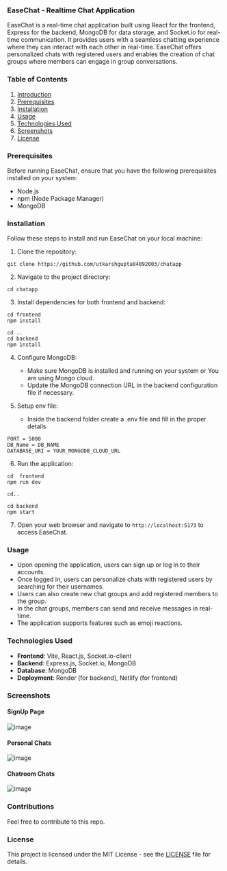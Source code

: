 ### EaseChat - Realtime Chat Application

EaseChat is a real-time chat application built using React for the frontend, Express for the backend, MongoDB for data storage, and Socket.io for real-time communication. It provides users with a seamless chatting experience where they can interact with each other in real-time.
EaseChat offers personalized chats with registered users and enables the creation of chat groups where members can engage in group conversations. 



### Table of Contents

1. [Introduction](#easechat)
2. [Prerequisites](#prerequisites)
3. [Installation](#installation)
4. [Usage](#usage)
5. [Technologies Used](#technologies-used)
6. [Screenshots](#screenshots)
7. [License](#license)


### Prerequisites

Before running EaseChat, ensure that you have the following prerequisites installed on your system:

- Node.js
- npm (Node Package Manager)
- MongoDB

### Installation

Follow these steps to install and run EaseChat on your local machine:

1. Clone the repository:

```
git clone https://github.com/utkarshgupta04092003/chatapp
```

2. Navigate to the project directory:

```
cd chatapp
```

3. Install dependencies for both frontend and backend:

```
cd frontend
npm install

cd ..
cd backend
npm install
```

4. Configure MongoDB:

   - Make sure MongoDB is installed and running on your system or You are using Mongo cloud.
   - Update the MongoDB connection URL in the backend configuration file if necessary.

5. Setup env file:
   - Inside the backend folder create a .env file and fill in the proper details
  ```
PORT = 5000
DB_Name = DB_NAME
DATABASE_URI = YOUR_MONGODB_CLOUD_URL
```

6. Run the application:

```
cd  frontend
npm run dev

cd..

cd backend
npm start
```

7. Open your web browser and navigate to `http://localhost:5173` to access EaseChat.

### Usage

- Upon opening the application, users can sign up or log in to their accounts.
- Once logged in, users can personalize chats with registered users by searching for their usernames.
- Users can also create new chat groups and add registered members to the group.
- In the chat groups, members can send and receive messages in real-time.
- The application supports features such as emoji reactions.

### Technologies Used

- **Frontend**: Vite, React.js, Socket.io-client
- **Backend**: Express.js, Socket.io, MongoDB
- **Database**: MongoDB
- **Deployment**: Render (for backend), Netlify (for frontend)

### Screenshots

#### SignUp Page
![image](https://github.com/utkarshgupta04092003/chatapp/assets/63789702/e4bd3750-a395-4d7f-b52c-244e4bc35f66)

#### Personal Chats
![image](https://github.com/utkarshgupta04092003/chatapp/assets/63789702/a50878d4-7b5f-4818-8c46-d4bf56d6ecdb)

#### Chatroom Chats
![image](https://github.com/utkarshgupta04092003/chatapp/assets/63789702/5551f67c-345a-4a90-ac94-51960ae1cdd7)

### Contributions
Feel free to contribute to this repo.

### License

This project is licensed under the MIT License - see the [LICENSE](LICENSE) file for details. 


